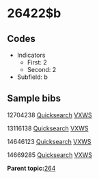 # 26422$b

## Codes

-   Indicators
    -   First: 2
    -   Second: 2
-   Subfield: b

## Sample bibs

12704238 [Quicksearch](https://search.library.yale.edu/catalog/12704238) [VXWS](http://prodorbis.library.yale.edu:7014/vxws/GetHoldingsService?bibId=12704238)

13116138 [Quicksearch](https://search.library.yale.edu/catalog/13116138) [VXWS](http://prodorbis.library.yale.edu:7014/vxws/GetHoldingsService?bibId=13116138)

14646123 [Quicksearch](https://search.library.yale.edu/catalog/14646123) [VXWS](http://prodorbis.library.yale.edu:7014/vxws/GetHoldingsService?bibId=14646123)

14669285 [Quicksearch](https://search.library.yale.edu/catalog/14669285) [VXWS](http://prodorbis.library.yale.edu:7014/vxws/GetHoldingsService?bibId=14669285)

**Parent topic:**[264](../../tags/264/264.md)

